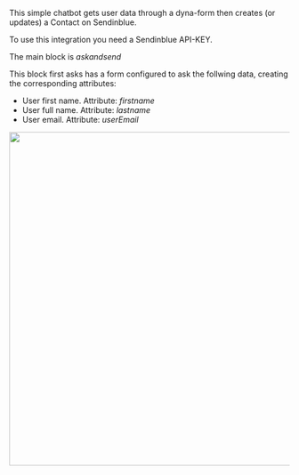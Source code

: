 This simple chatbot gets user data through a dyna-form then creates (or updates) a Contact on Sendinblue.

To use this integration you need a Sendinblue API-KEY.

The main block is _askandsend_

This block first asks has a form configured to ask the follwing data, creating the corresponding attributes:

* User first name. Attribute: _firstname_
* User full name. Attribute: _lastname_
* User email. Attribute: _userEmail_

<img width="600" src="https://user-images.githubusercontent.com/32564846/230483768-3da10f9e-19dc-4eb6-9bf1-4b878578ae05.png">
